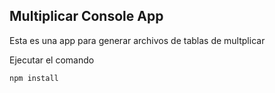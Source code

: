 

## Multiplicar Console App

Esta es una app para generar archivos de tablas de multplicar

Ejecutar el comando

```
npm install
```